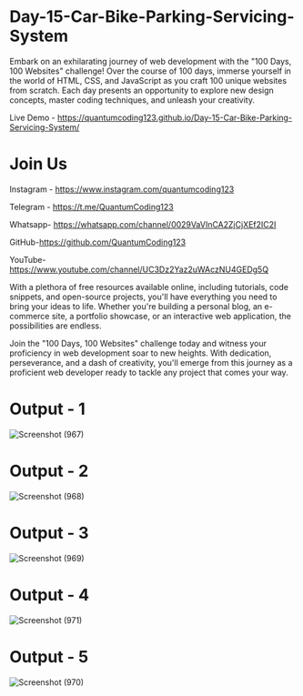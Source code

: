 # Day-15-Car-Bike-Parking-Servicing-System
Embark on an exhilarating journey of web development with the "100 Days, 100 Websites" challenge! Over the course of 100 days, immerse yourself in the world of HTML, CSS, and JavaScript as you craft 100 unique websites from scratch. Each day presents an opportunity to explore new design concepts, master coding techniques, and unleash your creativity.

Live Demo - https://quantumcoding123.github.io/Day-15-Car-Bike-Parking-Servicing-System/

# Join Us

Instagram - https://www.instagram.com/quantumcoding123

Telegram - https://t.me/QuantumCoding123

Whatsapp- https://whatsapp.com/channel/0029VaVInCA2ZjCjXEf2IC2I

GitHub-https://github.com/QuantumCoding123

YouTube-https://www.youtube.com/channel/UC3Dz2Yaz2uWAczNU4GEDg5Q

With a plethora of free resources available online, including tutorials, code snippets, and open-source projects, you'll have everything you need to bring your ideas to life. Whether you're building a personal blog, an e-commerce site, a portfolio showcase, or an interactive web application, the possibilities are endless.

Join the "100 Days, 100 Websites" challenge today and witness your proficiency in web development soar to new heights. With dedication, perseverance, and a dash of creativity, you'll emerge from this journey as a proficient web developer ready to tackle any project that comes your way.

# Output - 1

![Screenshot (967)](https://github.com/user-attachments/assets/e210b63f-33cc-4a13-aa30-3cf4be6f6a6d)

# Output - 2

![Screenshot (968)](https://github.com/user-attachments/assets/34f16707-8f7c-41a8-870b-dc774597da06)

# Output - 3

![Screenshot (969)](https://github.com/user-attachments/assets/ea4c71bf-0dda-4b8d-a1b6-113fbaca2b1d)

# Output - 4

![Screenshot (971)](https://github.com/user-attachments/assets/fbf20539-dd6c-4089-8a6c-39ffabe025a9)

# Output - 5

![Screenshot (970)](https://github.com/user-attachments/assets/0c4422b2-dada-45d4-83af-458ad84cbb66)


